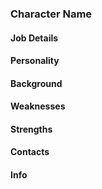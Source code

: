 ### Character Name

#### Job Details 

#### Personality

#### Background

#### Weaknesses 

#### Strengths

#### Contacts 

#### Info
